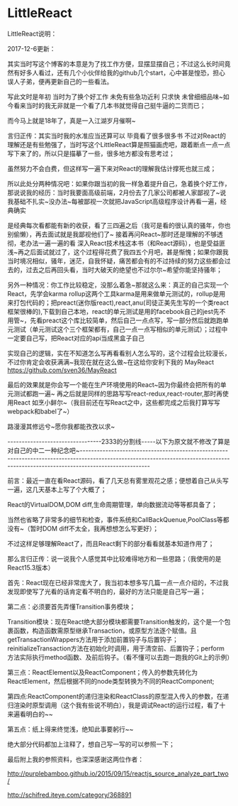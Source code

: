 # LittleReact
LittleReact说明：

2017-12-6更新：

其实当时写这个博客的本意是为了找工作方便，显摆显摆自己；不过这么长时间竟然有好多人看过，还有几个小伙伴给我的github几个start，心中甚是惶恐，担心误人子弟，便再更新自己的一些看法。

 

写此文时是年初 当时为了换个好工作 未免有些急功近利 只求快 未曾细细品味~如今看来当时的我无非就是一个看了几本书就觉得自己挺牛逼的二货而已；

而今马上就是18年了，真是一入江湖岁月催啊~

 

言归正传：其实当时我的水准应当还算可以 毕竟看了很多很多书  不过对React的理解还是有些勉强了，当时写这个LittleReact算是照猫画虎吧，跟着断点一点一点写下来了的，所以只是描摹了一些，很多地方都没有思考过；

虽然努力不会白费，但这样写一遍下来对React的理解我估计撑死也就三成；

 

所以此处分两种情况吧：如果你跟当初的我一样急着提升自己，急着换个好工作，那说说我的经历：当时我要面高级前端，2月份去了几家公司都被人家鄙视了~说我基础不扎实~没办法~每被鄙视一次就把JavaScript高级程序设计再看一遍，经典确实

是经典每次看都能有新的收获，看了三四遍之后（我可是看的很认真的骚年，你也别偷懒），再去面试就是我鄙视他们了~ 接着再问React~那时还是理解的不够透彻，老办法一遍一遍的看 深入React技术栈这本书（和React源码），也是受益匪浅~再之后面试就过了，这个过程得花费了我四五个月吧，甚是惭愧；如果你跟我当时境况相似，骚年，迷茫，自我怀疑，痛苦都会有的不过持续的努力这些都会过去的，过去之后再回头看，当时大破天的绝望也不过尔尔~希望你能坚持骚年；

 

另外一种情况：你工作比较稳定，没那么着急~那就这么来：真正的自己实现一个React，先学会karma  rollup这两个工具karma是用来做单元测试的，rollup是用来打包代码的；把preact(迷你版react),react,anu(司徒正美先生写的一个类react框架很棒的),下载到自己本地，react的单元测试是用的facebook自己的jest先不用管~，先看preact这个库比较简单，然后自己一点点写，写一部分然后就跑跑单元测试（单元测试这个三个框架都有，自己一点一点写相似的单元测试）；过程中一定要自己写，把React对应的api当成黑盒子自己

实现自己的逻辑，实在不知道怎么写再看看别人怎么写的，这个过程会比较漫长，不过你肯定会收获满满~我现在就在这么做~在这给你安利下我的  MayReact    https://github.com/sven36/MayReact

最后的效果就是你会写一个能在生产环境使用的React~因为你最终会把所有的单元测试都跑一遍~ 再之后就是同样的思路写写react-redux,react-router,那时再使用React  如烹小鲜尔~（我目前还在写React之中，这些都完成之后我打算写写webpack和babel了~）

路漫漫其修远兮~愿你我都能孜孜以求~

 

 

---------------------------------2333的分割线-----以下为原文就不修改了算是对自己的中二一种纪念吧~------------------------------------------------------------------------------------------------------------------------------------------------------------------------------------



前言：最近一直在看React源码，看了几天总有雾里观花之感；便想着自己从头写一遍，这几天基本上写了个大概了；

React的VirtualDOM,DOM diff,生命周期管理，单向数据流动等等都具备了；

当然也省略了非常多的细节和检查，事件系统和CallBackQuenue,PoolClass等都没有~（暂时DOM diff不太全，我再想想怎么写更好）；

不过这样足够理解React了，而且React剩下的部分看看就基本知道作用了；




那么言归正传：说一说我个人感觉其中比较难得地方和一些思路；（我使用的是React15.3版本）

首先：React现在已经非常庞大了，我当初本想多写几篇一点一点介绍的，不过我发现即使写了光看的话肯定看不明白的，最好的方法只能是自己写一遍；

第二点：必须要首先弄懂Transition事务模块；

Transition模块：现在React绝大部分模块都需要Transition触发的，这个是一个包裹函数，构造函数需原型继承Transaction，或原型方法逐个赋值。且getTransactionWrappers方法用于添加前置钩子与后置钩子；reinitializeTransaction方法在初始化时调用，用于清空前、后置钩子；perform方法实际执行method函数、及前后钩子。（看不懂可以去跑一跑我的Git上的示例）

第三点：ReactElement以及ReactComponent；传入的参数先转化为ReactElement，然后根据不同的node类型转换为不同的ReactComponent;

第四点:ReactComponent的递归渲染和ReactClass的原型混入传入的参数，在递归渲染时原型调用（这个我有些说不明白），我是调试React的运行过程，看了十来遍看明白的~~

第五点：纸上得来终觉浅，绝知此事要躬行~~


绝大部分代码都加上注释了，想自己写一写的可以参照一下；

最后附上我的参照资料，也深深感谢这两位作者：

http://purplebamboo.github.io/2015/09/15/reactjs_source_analyze_part_two/

http://schifred.iteye.com/category/368891

